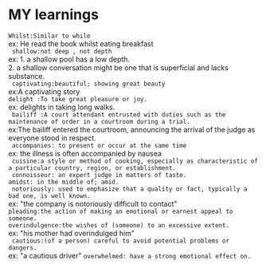 # MY learnings
```Whilst:Similar to while ```<br>
ex: He read the book whilst eating breakfast<br>
``` shallow:not deep , not depth```<br>
ex: 1. a shallow pool has a low depth.<br>
    2.  a shallow conversation might be one that is superficial and lacks substance.<br>
``` captivating:beautiful; showing great beauty```<br>
ex:A captivating story <br>
``` delight :To take great pleasure or joy. ```<br>
ex: delights in taking long walks.<br>
``` bailiff :A court attendant entrusted with duties such as the maintenance of order in a courtroom during a trial.```<br>
ex:The bailiff entered the courtroom, announcing the arrival of the judge as everyone stood in respect.<br>
``` accompanies: to present or occur at the same time```<br>
ex: the illness is often accompanied by nausea<br>
``` cuisine:a style or method of cooking, especially as characteristic of a particular country, region, or establishment.```<br>
``` connoisseur: an expert judge in matters of taste.```<br>
``` amidst: in the middle of; amid. ```<br>
``` notoriously: used to emphasize that a quality or fact, typically a bad one, is well known.```<br>
ex:
"the company is notoriously difficult to contact"<br>
``` pleading:the action of making an emotional or earnest appeal to someone. ```<br>
```overindulgence:the wishes of (someone) to an excessive extent.```<br>
ex: "his mother had overindulged him"<br>
``` cautious:(of a person) careful to avoid potential problems or dangers.```<br>
ex: "a cautious driver"
```overwhelmed: have a strong emotional effect on. ```


